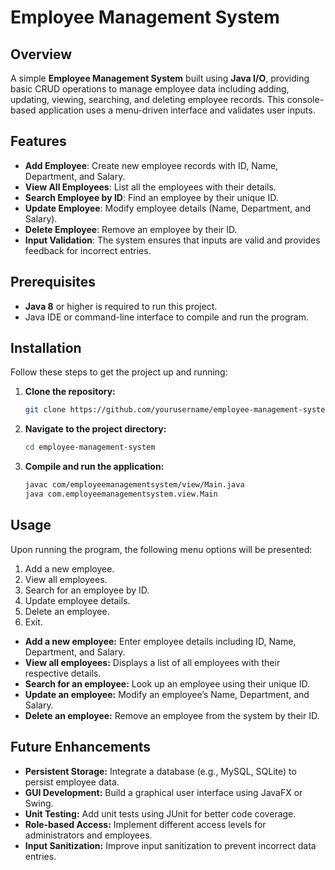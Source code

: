 # Employee Management System

## Overview
A simple **Employee Management System** built using **Java I/O**, providing basic CRUD operations to manage employee data including adding, updating, viewing, searching, and deleting employee records. This console-based application uses a menu-driven interface and validates user inputs.

## Features
- **Add Employee**: Create new employee records with ID, Name, Department, and Salary.
- **View All Employees**: List all the employees with their details.
- **Search Employee by ID**: Find an employee by their unique ID.
- **Update Employee**: Modify employee details (Name, Department, and Salary).
- **Delete Employee**: Remove an employee by their ID.
- **Input Validation**: The system ensures that inputs are valid and provides feedback for incorrect entries.

## Prerequisites
- **Java 8** or higher is required to run this project.
- Java IDE or command-line interface to compile and run the program.

## Installation
Follow these steps to get the project up and running:

1. **Clone the repository:**
   ```bash
   git clone https://github.com/yourusername/employee-management-system.git
2. **Navigate to the project directory:**
    ```bash
    cd employee-management-system
3. **Compile and run the application:**
    ```bash
    javac com/employeemanagementsystem/view/Main.java
    java com.employeemanagementsystem.view.Main

## Usage
Upon running the program, the following menu options will be presented:
1. Add a new employee.
2. View all employees.
3. Search for an employee by ID.
4. Update employee details.
5. Delete an employee.
6. Exit.

- **Add a new employee:** Enter employee details  including ID, Name, Department, and Salary.
- **View all employees:** Displays a list of all employees with their respective details.
- **Search for an employee:** Look up an employee using their unique ID.
- **Update an employee:** Modify an employee’s Name, Department, and Salary.
- **Delete an employee:** Remove an employee from the system by their ID.

## Future Enhancements

- **Persistent Storage:** Integrate a database (e.g., MySQL, SQLite) to persist employee data.
- **GUI Development:** Build a graphical user interface using JavaFX or Swing.
- **Unit Testing:** Add unit tests using JUnit for better code coverage.
- **Role-based Access:** Implement different access levels for administrators and employees.
- **Input Sanitization:** Improve input sanitization to prevent incorrect data entries.


